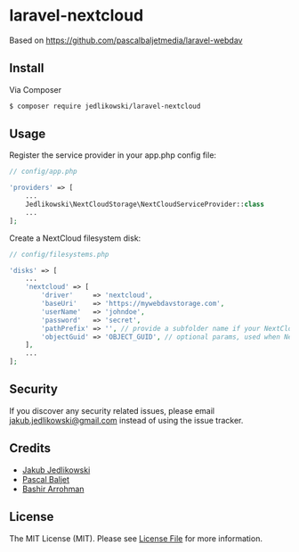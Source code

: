# laravel-nextcloud

Based on https://github.com/pascalbaljetmedia/laravel-webdav

## Install

Via Composer

```bash
$ composer require jedlikowski/laravel-nextcloud
```

## Usage

Register the service provider in your app.php config file:

```php
// config/app.php

'providers' => [
    ...
    Jedlikowski\NextCloudStorage\NextCloudServiceProvider::class
    ...
];
```

Create a NextCloud filesystem disk:

```php
// config/filesystems.php

'disks' => [
	...
	'nextcloud' => [
	    'driver'     => 'nextcloud',
	    'baseUri'    => 'https://mywebdavstorage.com',
	    'userName'   => 'johndoe',
	    'password'   => 'secret',
	    'pathPrefix' => '', // provide a subfolder name if your NextCloud instance isn't running directly on a domain, e.g. https://example.com/drive
	    'objectGuid' => 'OBJECT_GUID', // optional params, used when NextCloud instance is using AD/LDAP as Authentication provider so the webDav url will be look like e.g https://example.com/remote.php/dav/files/OBJECT_GUID/
	],
	...
];
```

## Security

If you discover any security related issues, please email jakub.jedlikowski@gmail.com instead of using the issue tracker.

## Credits

-   [Jakub Jedlikowski][link-author]
-   [Pascal Baljet][link-author-2]
-   [Bashir Arrohman][link-author-3]

## License

The MIT License (MIT). Please see [License File](LICENSE.md) for more information.

[link-author]: https://github.com/jedlikowski
[link-author-2]: https://github.com/pascalbaljet
[link-author-3]: https://github.com/tyangjawi03
